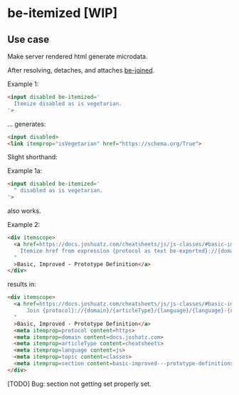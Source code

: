 # be-itemized [WIP]

## Use case

Make server rendered html generate microdata.

After resolving, detaches, and attaches [be-joined](https://github.com/bahrus/be-joined).

Example 1:

```html
<input disabled be-itemized='
  Itemize disabled as is vegetarian.
'>
```

... generates:

```html
<input disabled>
<link itemprop="isVegetarian" href="https://schema.org/True">
```

Slight shorthand:

Example 1a:

```html
<input disabled be-itemized='
  ^ disabled as is vegetarian.
'>
```

also works.


Example 2:

```html
<div itemscope>
  <a href=https://docs.joshuatz.com/cheatsheets/js/js-classes/#basic-improved---prototype-definition be-itemized="
    Itemize href from expression {protocol as text be-exported}://{domain}/{articleType}/{language}/{language}-{classes}/#{section}.
  "
  >Basic, Improved - Prototype Definition</a>
</div>
```

results in:

```html
<div itemscope>
  <a href=https://docs.joshuatz.com/cheatsheets/js/js-classes/#basic-improved---prototype-definition be-joined="
      Join {protocol}://{domain}/{articleType}/{language}/{language}-{classes}/#{section} as href.
  "
  >Basic, Improved - Prototype Definition</a>
  <meta itemprop=protocol content=https>
  <meta itemprop=domain content=docs.joshatz.com>
  <meta itemprop=articleType content=cheatsheets>
  <meta itemprop=language content=js>
  <meta itemprop=topic content=classes>
  <meta itemprop=section content=basic-improved---prototype-definition>
</div>
```

[TODO] Bug:  section not getting set properly set.





